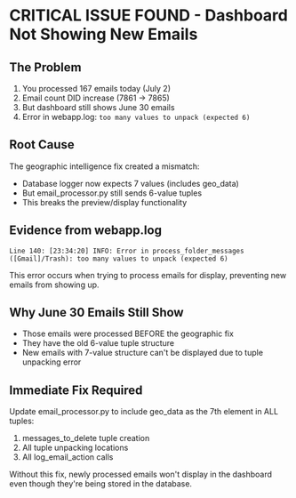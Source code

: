# CRITICAL ISSUE FOUND - Dashboard Not Showing New Emails

## The Problem
1. You processed 167 emails today (July 2)
2. Email count DID increase (7861 → 7865) 
3. But dashboard still shows June 30 emails
4. Error in webapp.log: `too many values to unpack (expected 6)`

## Root Cause
The geographic intelligence fix created a mismatch:
- Database logger now expects 7 values (includes geo_data)
- But email_processor.py still sends 6-value tuples
- This breaks the preview/display functionality

## Evidence from webapp.log
```
Line 140: [23:34:20] INFO: Error in process_folder_messages ([Gmail]/Trash): too many values to unpack (expected 6)
```

This error occurs when trying to process emails for display, preventing new emails from showing up.

## Why June 30 Emails Still Show
- Those emails were processed BEFORE the geographic fix
- They have the old 6-value tuple structure
- New emails with 7-value structure can't be displayed due to tuple unpacking error

## Immediate Fix Required
Update email_processor.py to include geo_data as the 7th element in ALL tuples:
1. messages_to_delete tuple creation
2. All tuple unpacking locations
3. All log_email_action calls

Without this fix, newly processed emails won't display in the dashboard even though they're being stored in the database.